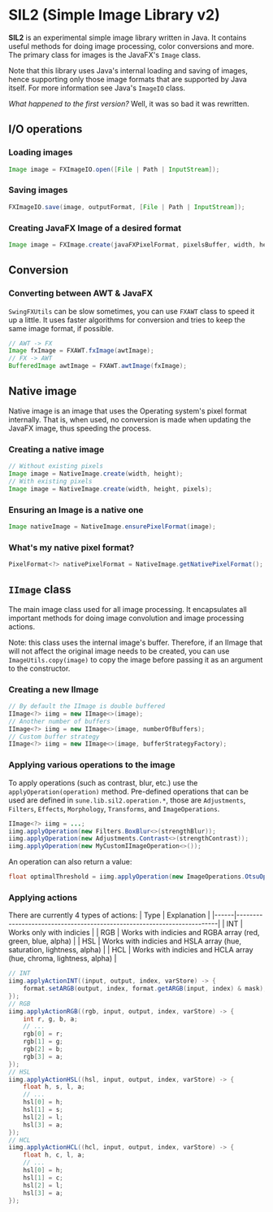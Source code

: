 # SIL2 (Simple Image Library v2) #
**SIL2** is an experimental simple image library written in Java. It contains useful methods for doing image processing, color conversions and more. The primary class for images is the JavaFX's `Image` class.

Note that this library uses Java's internal loading and saving of images, hence supporting only those image formats that are supported by Java itself. For more information see Java's `ImageIO` class.

*What happened to the first version?* Well, it was so bad it was rewritten.

## I/O operations

### Loading images
```java
Image image = FXImageIO.open([File | Path | InputStream]);
```

### Saving images
```java
FXImageIO.save(image, outputFormat, [File | Path | InputStream]);
```

### Creating JavaFX Image of a desired format
```java
Image image = FXImage.create(javaFXPixelFormat, pixelsBuffer, width, height);
```

## Conversion

### Converting between AWT & JavaFX
`SwingFXUtils` can be slow sometimes, you can use `FXAWT` class to speed it up a little. It uses faster algorithms for conversion and tries to keep the same image format, if possible.
```java
// AWT -> FX
Image fxImage = FXAWT.fxImage(awtImage);
// FX -> AWT
BufferedImage awtImage = FXAWT.awtImage(fxImage);
```

## Native image
Native image is an image that uses the Operating system's pixel format internally. That is, when used, no conversion is made when updating the JavaFX image, thus speeding the process.

### Creating a native image
```java
// Without existing pixels
Image image = NativeImage.create(width, height);
// With existing pixels
Image image = NativeImage.create(width, height, pixels);
```

### Ensuring an Image is a native one
```java
Image nativeImage = NativeImage.ensurePixelFormat(image);
```

### What's my native pixel format?
```java
PixelFormat<?> nativePixelFormat = NativeImage.getNativePixelFormat();
```

## `IImage` class
The main image class used for all image processing. It encapsulates all important methods for doing image convolution and image processing actions.

Note: this class uses the internal image's buffer. Therefore, if an IImage that will not affect the original image needs to be created, you can use `ImageUtils.copy(image)` to copy the image before passing it as an argument to the constructor.

### Creating a new IImage
```java
// By default the IImage is double buffered
IImage<?> iimg = new IImage<>(image);
// Another number of buffers
IImage<?> iimg = new IImage<>(image, numberOfBuffers);
// Custom buffer strategy
IImage<?> iimg = new IImage<>(image, bufferStrategyFactory);
```

### Applying various operations to the image
To apply operations (such as contrast, blur, etc.) use the `applyOperation(operation)` method. Pre-defined operations that can be used are defined in `sune.lib.sil2.operation.*`, those are `Adjustments`, `Filters`, `Effects`, `Morphology`, `Transforms`, and `ImageOperations`.

```java
IImage<?> iimg = ...;
iimg.applyOperation(new Filters.BoxBlur<>(strengthBlur));
iimg.applyOperation(new Adjustments.Contrast<>(strengthContrast));
iimg.applyOperation(new MyCustomIImageOperation<>());
```

An operation can also return a value:
```java
float optimalThreshold = iimg.applyOperation(new ImageOperations.OtsuOptimalThreshold<>());
```

### Applying actions
There are currently 4 types of actions:
| Type | Explanation                                                            |
|------|------------------------------------------------------------------------|
| INT  | Works only with indicies                                               |
| RGB  | Works with indicies and RGBA array (red, green, blue, alpha)           |
| HSL  | Works with indicies and HSLA array (hue, saturation, lightness, alpha) |
| HCL  | Works with indicies and HCLA array (hue, chroma, lightness, alpha)     |

```java
// INT
iimg.applyActionINT((input, output, index, varStore) -> {
    format.setARGB(output, index, format.getARGB(input, index) & mask);
});
// RGB
iimg.applyActionRGB((rgb, input, output, index, varStore) -> {
    int r, g, b, a;
    // ...
    rgb[0] = r;
    rgb[1] = g;
    rgb[2] = b;
    rgb[3] = a;
});
// HSL
iimg.applyActionHSL((hsl, input, output, index, varStore) -> {
    float h, s, l, a;
    // ...
    hsl[0] = h;
    hsl[1] = s;
    hsl[2] = l;
    hsl[3] = a;
});
// HCL
iimg.applyActionHCL((hcl, input, output, index, varStore) -> {
    float h, c, l, a;
    // ...
    hsl[0] = h;
    hsl[1] = c;
    hsl[2] = l;
    hsl[3] = a;
});
```

